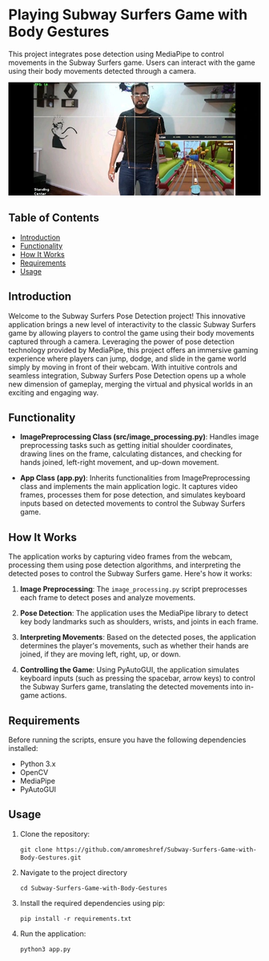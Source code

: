 # Playing Subway Surfers Game with Body Gestures

This project integrates pose detection using MediaPipe to control movements in the Subway Surfers game. Users can interact with the game using their body movements detected through a camera.

<div align="center">
<img src= "images/game.jpg" style="width:600px;height:600;">
</div>

## Table of Contents

- [Introduction](#introduction)
- [Functionality](#functionality)
- [How It Works](#how-it-works)
- [Requirements](#requirements)
- [Usage](#usage)


## Introduction

Welcome to the Subway Surfers Pose Detection project! This innovative application brings a new level of interactivity to the classic Subway Surfers game by allowing players to control the game using their body movements captured through a camera. Leveraging the power of pose detection technology provided by MediaPipe, this project offers an immersive gaming experience where players can jump, dodge, and slide in the game world simply by moving in front of their webcam. With intuitive controls and seamless integration, Subway Surfers Pose Detection opens up a whole new dimension of gameplay, merging the virtual and physical worlds in an exciting and engaging way.



## Functionality

- **ImagePreprocessing Class (src/image_processing.py)**: Handles image preprocessing tasks such as getting initial shoulder coordinates, drawing lines on the frame, calculating distances, and checking for hands joined, left-right movement, and up-down movement.

- **App Class (app.py)**: Inherits functionalities from ImagePreprocessing class and implements the main application logic. It captures video frames, processes them for pose detection, and simulates keyboard inputs based on detected movements to control the Subway Surfers game.

## How It Works

The application works by capturing video frames from the webcam, processing them using pose detection algorithms, and interpreting the detected poses to control the Subway Surfers game. Here's how it works:

1. **Image Preprocessing**: The `image_processing.py` script preprocesses each frame to detect poses and analyze movements.
   
2. **Pose Detection**: The application uses the MediaPipe library to detect key body landmarks such as shoulders, wrists, and joints in each frame.
   
3. **Interpreting Movements**: Based on the detected poses, the application determines the player's movements, such as whether their hands are joined, if they are moving left, right, up, or down.

4. **Controlling the Game**: Using PyAutoGUI, the application simulates keyboard inputs (such as pressing the spacebar, arrow keys) to control the Subway Surfers game, translating the detected movements into in-game actions.

## Requirements

Before running the scripts, ensure you have the following dependencies installed:

- Python 3.x
- OpenCV
- MediaPipe
- PyAutoGUI

## Usage

1. Clone the repository:
   ```
   git clone https://github.com/amromeshref/Subway-Surfers-Game-with-Body-Gestures.git
   ```

1. Navigate to the project directory
   ```
   cd Subway-Surfers-Game-with-Body-Gestures
   ```
1. Install the required dependencies using pip:
   ```
   pip install -r requirements.txt
   ```

1. Run the application:
   ```
   python3 app.py
   ```
